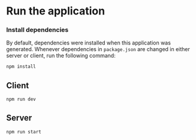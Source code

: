 # Run the application

### Install dependencies

By default, dependencies were installed when this application was generated.
Whenever dependencies in `package.json` are changed in either server or client, run the following command:

```sh
npm install
```

## Client

```sh
npm run dev
```

## Server

```sh
npm run start
```
